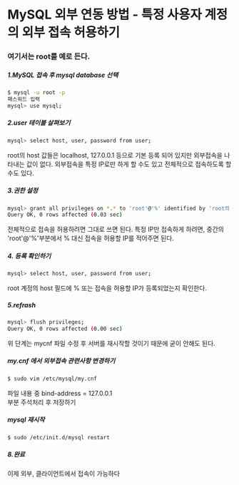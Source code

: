 # MySQL 외부 연동 방법 - 특정 사용자 계정의 외부 접속 허용하기
### 여기서는 root를 예로 든다.

##### 1.MySQL 접속 후 mysql database 선택
```sh
$ mysql -u root -p
패스워드 입력
mysql> use mysql;
```
##### 2.user 테이블 살펴보기
```sh
mysql> select host, user, password from user;
```

root의 host 값들은 localhost, 127.0.0.1 등으로 기본 등록 되어 있지만 외부접속을 나타내는 값이 없다. 외부접속을 특정 IP로만 하게 할 수도 있고 전체적으로 접속하도록 할 수도 있다.

##### 3.권한 설정
```sh
mysql> grant all privileges on *.* to 'root'@'%' identified by 'root의 패스워드';
Query OK, 0 rows affected (0.03 sec)
```
전체적으로 접속을 허용하려면 그대로 쓰면 된다.
특정 IP만 접속하게 하려면, 중간의 'root'@'%'부분에서 % 대신 접속을 허용할 IP를 적어주면 된다. 

##### 4. 등록 확인하기
```sh
mysql> select host, user, password from user;
```
root 계정의 host 필드에 % 또는 접속을 허용할 IP가 등록되었는지 확인한다.

##### 5.refrash
```sh
mysql> flush privileges;
Query OK, 0 rows affected (0.00 sec)
```
위 단계는 mycnf 파일 수정 후 서버를 재시작할 것이기 때문에 굳이 안해도 된다.

##### my.cnf 에서 외부접속 관련사항 변경하기
```sh
$ sudo vim /etc/mysql/my.cnf
```
파일 내용 중
bind-address = 127.0.0.1  
부분 주석처리 후 저장하기

##### mysql 재시작
```sh
$ sudo /etc/init.d/mysql restart
```

##### 8.완료

 이제 외부, 클라이언트에서 접속이 가능하다
